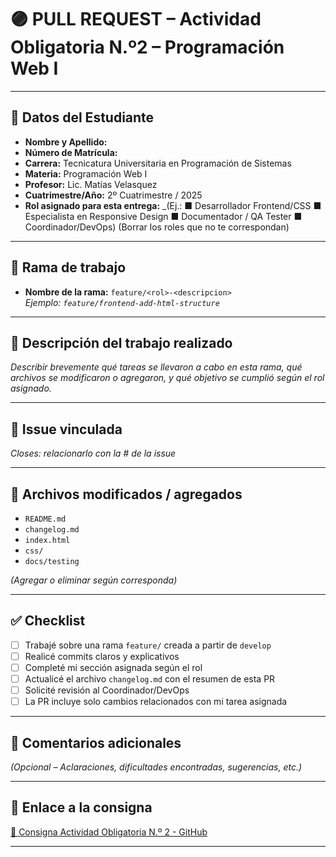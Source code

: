 # 🟣 PULL REQUEST – Actividad Obligatoria N.º2  – Programación Web I

---

## 📌 Datos del Estudiante

- **Nombre y Apellido:**  
- **Número de Matrícula:**  
- **Carrera:** Tecnicatura Universitaria en Programación de Sistemas  
- **Materia:** Programación Web I  
- **Profesor:** Lic. Matías Velasquez  
- **Cuatrimestre/Año:** 2º Cuatrimestre / 2025  
- **Rol asignado para esta entrega:** _(Ej.:
 ■ Desarrollador Frontend/CSS
 ■ Especialista en Responsive Design
 ■ Documentador / QA Tester
 ■ Coordinador/DevOps)
 (Borrar los roles que no te correspondan)

---

## 📂 Rama de trabajo

- **Nombre de la rama:** `feature/<rol>-<descripcion>`  
  _Ejemplo: `feature/frontend-add-html-structure`_

---

## 📝 Descripción del trabajo realizado

_Describir brevemente qué tareas se llevaron a cabo en esta rama, qué archivos se modificaron o agregaron, y qué objetivo se cumplió según el rol asignado._

---

## 🔗 Issue vinculada

_Closes: relacionarlo con la # de la issue_

---

## 📄 Archivos modificados / agregados

- `README.md`
- `changelog.md`
- `index.html`
- `css/` 
- `docs/testing` 

_(Agregar o eliminar según corresponda)_

---

## ✅ Checklist

- [ ] Trabajé sobre una rama `feature/` creada a partir de `develop`
- [ ] Realicé commits claros y explicativos
- [ ] Completé mi sección asignada según el rol
- [ ] Actualicé el archivo `changelog.md` con el resumen de esta PR
- [ ] Solicité revisión al Coordinador/DevOps
- [ ] La PR incluye solo cambios relacionados con mi tarea asignada

---

## 🧠 Comentarios adicionales

_(Opcional – Aclaraciones, dificultades encontradas, sugerencias, etc.)_

---

## 🧾 Enlace a la consigna

[📄 Consigna Actividad Obligatoria N.º 2 - GitHub](https://drive.google.com/file/d/1iJ3t7Tg9jjU1wMRer3_eDnq5j-n_Ael-/view?usp=sharing)

---